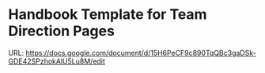 # Handbook Template for Team Direction Pages

URL: https://docs.google.com/document/d/15H6PeCF9c890TqQBc3gaDSk-GDE42SPzhokAlU5Lu8M/edit
